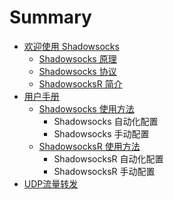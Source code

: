 # Summary

* [欢迎使用 Shadowsocks](README.md)
  * [Shadowsocks 原理](shadowsocksyuan-li.md)
  * [Shadowsocks 协议](shadowsocksxie-yi.md)
  * [ShadowsocksR 简介](shadowsocksrjie-shao.md)
* [用户手册](yong-hu-shou-ce.md)
  * [Shadowsocks 使用方法](yong-hu-shou-ce/shadowsocksshi-yong-fang-fa.md)
    * Shadowsocks 自动化配置
    * Shadowsocks 手动配置
  * [ShadowsocksR 使用方法](yong-hu-shou-ce/shadowsocksr-shi-yong-fang-fa.md)
    * ShadowsocksR 自动化配置
    * ShadowsocksR 手动配置
* [UDP流量转发](udpliu-liang-zhuan-fa.md)


